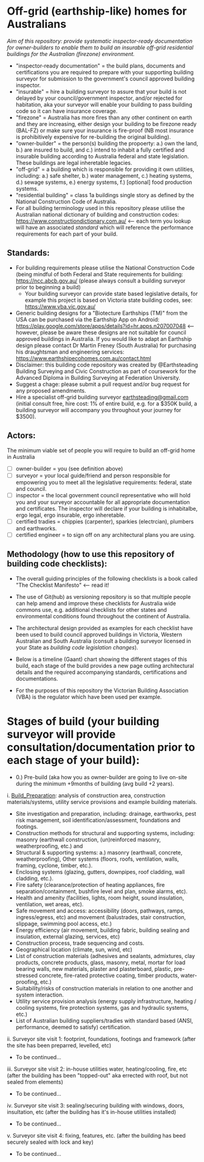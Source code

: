 # Off-grid (earthship-like) homes for Australians

*Aim of this repository: provide systematic inspector-ready documentation for owner-builders to enable them to build an insurable off-grid residential buildings for the Australian (firezone) environment.*

 * "inspector-ready documentation" = the build plans, documents and certifications you are required to prepare with your supporting building surveyor for submission to the government's council approved building inspector.
 * "insurable" = hire a building surveyor to assure that your build is not delayed by your council/government inspector, and/or rejected for habitation, aka your surveyor will enable your building to pass building code so it can have insurance coverage.
 * "firezone" = Australia has more fires than any other continent on earth and they are increasing, either design your building to be firezone ready (BAL-FZ) or make sure your insurance is fire-proof (NB most insurance is prohibitively expensive for re-building the original building).
 * "owner-builder" = the person(s) building the propoerty: a.) own the land, b.) are insured to build, and c.) intend to inhabit a fully certified and insurable building according to Australia federal and state legislation. These buildings are legal inheretable legacies.
 * "off-grid" = a building which is responsible for providing it own utilities, including: a.) safe shelter, b.) water management, c.) heating systems, d.) sewage systems, e.) energy systems, f.) [optional] food production systems.
 * "residential building" = class 1a buildings single story as defined by the National Construction Code of Australia.
 * For all building terminology used in this repository please utilise the Australian national dictionary of building and construction codes: https://www.constructiondictionary.com.au/ <-- each term you lookup will have an associated *standard* which will reference the performance requirements for each part of your build.

## Standards:

 * For building requirements please utilise the National Construction Code (being mindful of both Federal and State requirements for building: https://ncc.abcb.gov.au/ (please always consult a building surveyor prior to beginning a build)
   * Your building surveyor can provide state based legislative details, for example this project is based on Victoria state building codes, see: https://www.vba.vic.gov.au/
 * Generic building designs for a "Biotecture Earthships (TM)" from the USA can be purchased via the Earthship App on Android: https://play.google.com/store/apps/details?id=hr.apps.n207007048 <-- however, please be aware these designs are not suitable for council approved buildings in Australia.  If you would like to adapt an Earthship design please contact Dr Martin Freney (South Australia) for purchasing his draughtsman and engineering services: https://www.earthshipecohomes.com.au/contact.html
 * Disclaimer: this building code repository was created by @Earthsteading Building Surveying and Civic Construction as part of coursework for the Advanced Diploma in Building Surveying at Federation University.
 * Suggest a chage: please submit a pull request and/or bug request for any proposed amendments.
 * Hire a specialist off-grid building surveyor earthsteading@gmail.com (initial consult free, hire cost: 1% of entire build, e.g. for a $350K build, a building surveyor will accompany you throughout your journey for $3500).

## Actors:

The minimum viable set of people you will require to build an off-grid home in Australia
 - [ ] owner-builder = you (see definition above)
 - [ ] surveyor = your local guide/friend and person responsible for empowering you to meet all the legislative requirements: federal, state and council.
 - [ ] inspector = the local government council representative who will hold you and your surveyor accountable for all appropriate documentation and certificates.  The inspector will declare if your building is inhabitalbe, ergo legal, ergo insurable, ergo inheretable.
 - [ ] certified tradies = chippies (carpenter), sparkies (electrcian), plumbers and earthworks.
 - [ ] certified engineer = to sign off on any architectural plans you are using.

## Methodology (how to use this repository of building code checklists):

 * The overall guiding principles of the following checklists is a book called "The Checklist Manifesto" <-- read it!
 * The use of Git(hub) as versioning repository is so that multiple people can help amend and improve these checklists for Australia wide commons use, e.g. additional checklists for other states and environmental conditions found throughout the continent of Australia.
 * The architectural design provided as examples for each checklist have been used to build council approved buildings in Victoria, Western Australian and South Australia (consult a building surveyor licensed in your State as _building code legislation changes_).   

  * Below is a timeline (Gaant) chart showing the different stages of this build, each stage of the build provides a new page outling architectural details and the required accompanying standards, certifications and documentations.
 * For the purposes of this repository the Victorian Building Association (VBA) is the regulator which have been used per example.

# Stages of build (your building surveyor will provide consultation/documentation prior to each stage of your build):

  * 0.) Pre-build (aka how you as owner-builder are going to live on-site during the minimum +9months of building (avg build +2 years).

 i. [Build_Preparation](../earthship/build-preparation.md): analysis of construction area, construction materials/systems, utility service provisions and example building materials.
   * Site investigation and preparation, including: drainage, earthworks, pest risk management, soil identification/assessment, foundations and footings.
   * Construction methods for structural and supporting systems, including: masonry (earthwall construction, (un)reinforced masonry, weatherproofing, etc.) and 
   * Structural & supporting systems: a.) masonry (earthwall, concrete, weatherproofing), Other systems (floors, roofs, ventilation, walls, framing, cyclone, timber, etc.).
   * Enclosing systems (glazing, gutters, downpipes, roof cladding, wall cladding, etc.).
   * Fire safety (clearance/protection of heating appliances, fire separation/containment, bushfire level and plan, smoke alarms, etc).
   * Health and amenity (facilities, lights, room height, sound insulation, ventilation, wet areas, etc).
   * Safe movement and access: accessibility (doors, pathways, ramps, ingress/egress, etc) and movement (balustrades, stair construction, slippage, swimming pool access, etc.)
   * Energy efficiency (air movement, building fabric, building sealing and insulation, external glazing, services, etc)
   * Construction process, trade sequencing and costs.
   * Geographical location (climate, sun, wind, etc)
   * List of construction materials (adhesives and sealants, admixtures, clay products, concrete products, glass, masonry, metal, mortar for load bearing walls, new materials, plaster and plasterboard, plastic, pre-stressed concrete, fire-rated protective coating, timber products, water-proofing, etc.)
   * Suitability/risks of construction materials in relation to one another and system interaction.
   * Utility service provision analysis (energy supply infrastructure, heating / cooling systems, fire protection systems, gas and hydraulic systems, etc.)
   * List of Australian building suppliers/tradies with standard based (ANSI, performance, deemed to satisfy) certification.

 ii. Surveyor site visit 1: footprint, foundations, footings and framework (after the site has been preparred, levelled, etc)
  * To be continued...
 
 iii. Surveyor site visit 2: in-house utilities water, heating/cooling, fire, etc (after the building has been "topped-out" aka errected with roof, but not sealed from elements) 
   * To be continued...

 iv. Surveyor site visit 3: sealing/securing building with windows, doors, insultation, etc (after the building has it's in-house utilities installed)
   * To be continued...

 v. Surveyor site visit 4: fixing, features, etc. (after the building has beed securely sealed with lock and key)
   * To be continued...







